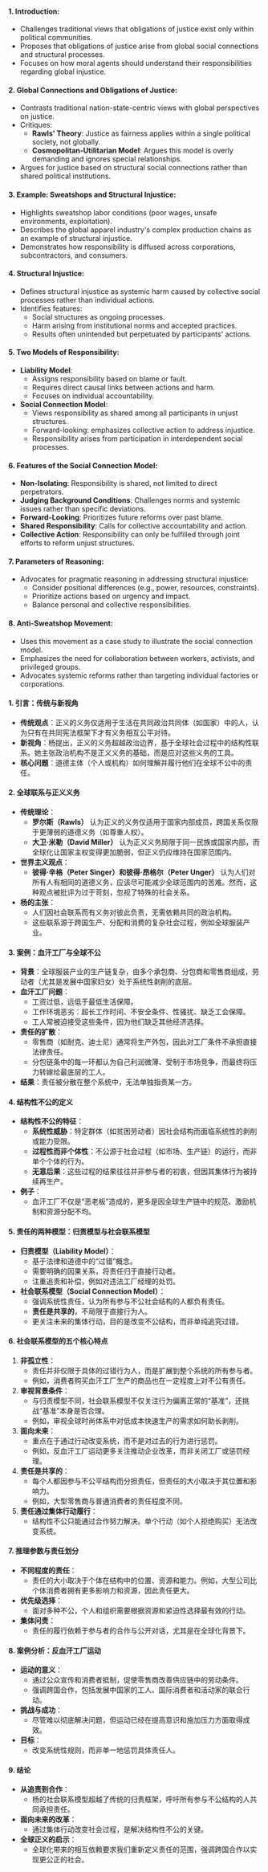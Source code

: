 #### 1. **Introduction**:

- Challenges traditional views that obligations of justice exist only within political communities.
- Proposes that obligations of justice arise from global social connections and structural processes.
- Focuses on how moral agents should understand their responsibilities regarding global injustice.

#### 2. **Global Connections and Obligations of Justice**:

- Contrasts traditional nation-state-centric views with global perspectives on justice.
- Critiques:
    - **Rawls' Theory**: Justice as fairness applies within a single political society, not globally.
    - **Cosmopolitan-Utilitarian Model**: Argues this model is overly demanding and ignores special relationships.
- Argues for justice based on structural social connections rather than shared political institutions.

#### 3. **Example: Sweatshops and Structural Injustice**:

- Highlights sweatshop labor conditions (poor wages, unsafe environments, exploitation).
- Describes the global apparel industry's complex production chains as an example of structural injustice.
- Demonstrates how responsibility is diffused across corporations, subcontractors, and consumers.

#### 4. **Structural Injustice**:

- Defines structural injustice as systemic harm caused by collective social processes rather than individual actions.
- Identifies features:
    - Social structures as ongoing processes.
    - Harm arising from institutional norms and accepted practices.
    - Results often unintended but perpetuated by participants' actions.

#### 5. **Two Models of Responsibility**:

- **Liability Model**:
    - Assigns responsibility based on blame or fault.
    - Requires direct causal links between actions and harm.
    - Focuses on individual accountability.
- **Social Connection Model**:
    - Views responsibility as shared among all participants in unjust structures.
    - Forward-looking: emphasizes collective action to address injustice.
    - Responsibility arises from participation in interdependent social processes.

#### 6. **Features of the Social Connection Model**:

- **Non-Isolating**: Responsibility is shared, not limited to direct perpetrators.
- **Judging Background Conditions**: Challenges norms and systemic issues rather than specific deviations.
- **Forward-Looking**: Prioritizes future reforms over past blame.
- **Shared Responsibility**: Calls for collective accountability and action.
- **Collective Action**: Responsibility can only be fulfilled through joint efforts to reform unjust structures.

#### 7. **Parameters of Reasoning**:

- Advocates for pragmatic reasoning in addressing structural injustice:
    - Consider positional differences (e.g., power, resources, constraints).
    - Prioritize actions based on urgency and impact.
    - Balance personal and collective responsibilities.

#### 8. **Anti-Sweatshop Movement**:

- Uses this movement as a case study to illustrate the social connection model.
- Emphasizes the need for collaboration between workers, activists, and privileged groups.
- Advocates systemic reforms rather than targeting individual factories or corporations.


#### 1. **引言：传统与新视角**

- **传统观点**：正义的义务仅适用于生活在共同政治共同体（如国家）中的人，认为只有在共同宪法框架下才有义务相互公平对待。
- **新视角**：杨提出，正义的义务超越政治边界，基于全球社会过程中的结构性联系。她主张政治机构不是正义义务的基础，而是应对这些义务的工具。
- **核心问题**：道德主体（个人或机构）如何理解并履行他们在全球不公中的责任。

#### 2. **全球联系与正义义务**

- **传统理论**：
    - **罗尔斯（Rawls）** 认为正义的义务仅适用于国家内部成员，跨国关系仅限于更薄弱的道德义务（如尊重人权）。
    - **大卫·米勒（David Miller）** 认为正义义务局限于同一民族或国家内部，而全球化让国家主权变得更加脆弱，但正义仍应维持在国家范围内。
- **世界主义观点**：
    - **彼得·辛格（Peter Singer）和彼得·昂格尔（Peter Unger）** 认为人们对所有人有相同的道德义务，应该尽可能减少全球范围内的苦难。然而，这种观点被批评为过于苛刻，忽视了特殊的社会关系。
- **杨的主张**：
    - 人们因社会联系而有义务对彼此负责，无需依赖共同的政治机构。
    - 这些联系源于跨国生产、分配和消费的复杂社会过程，例如全球服装产业。


#### 3. **案例：血汗工厂与全球不公**

- **背景**：全球服装产业的生产链复杂，由多个承包商、分包商和零售商组成，劳动者（尤其是发展中国家妇女）处于系统性剥削的底层。
- **血汗工厂问题**：
    - 工资过低，远低于最低生活保障。
    - 工作环境恶劣：超长工作时间、不安全条件、性骚扰、缺乏工会保障。
    - 工人常被迫接受这些条件，因为他们缺乏其他经济选择。
- **责任的扩散**：
    - 零售商（如耐克、迪士尼）通常将生产外包，因此对工厂条件不承担直接法律责任。
    - 分包链条中的每一环都认为自己利润微薄、受制于市场竞争，而最终将压力转嫁给最底层的工人。
- **结果**：责任被分散在整个系统中，无法单独指责某一方。


#### 4. **结构性不公的定义**

- **结构性不公的特征**：
    - **系统性威胁**：特定群体（如贫困劳动者）因社会结构而面临系统性的剥削或能力受限。
    - **过程性而非个体性**：不公源于社会过程（如市场、生产链）的运行，而非单个个体的行为。
    - **无意后果**：这些过程的结果往往并非参与者的初衷，但因其集体行为被持续再生产。
- **例子**：
    - 血汗工厂不仅是“恶老板”造成的，更多是因全球生产链中的规范、激励机制和资源分配不均。


#### 5. **责任的两种模型：归责模型与社会联系模型**

- **归责模型（Liability Model）**：
    - 基于法律和道德中的“过错”概念。
    - 需要明确的因果关系，将责任归于直接行动者。
    - 注重追责和补偿，例如对违法工厂经理的处罚。
- **社会联系模型（Social Connection Model）**：
    - 强调系统性责任，认为所有参与不公社会结构的人都负有责任。
    - **责任是共享的**，不局限于直接行为人。
    - 更关注未来的集体行动，目的是改变不公结构，而非单纯追究过错。


#### 6. **社会联系模型的五个核心特点**

1. **非孤立性**：
    - 责任并非仅限于具体的过错行为人，而是扩展到整个系统的所有参与者。
    - 例如，消费者购买血汗工厂生产的商品也在一定程度上对不公有责任。
2. **审视背景条件**：
    - 与归责模型不同，社会联系模型不仅关注行为偏离正常的“基准”，还挑战“基准”本身是否合理。
    - 例如，审视全球时尚体系中对低成本快速生产的需求如何助长剥削。
3. **面向未来**：
    - 重点在于通过行动改变系统，而不是对过去的行为进行惩罚。
    - 例如，反血汗工厂运动更多关注推动企业改革，而非关闭工厂或惩罚经理。
4. **责任是共享的**：
    - 每个人都因参与不公平结构而分担责任，但责任的大小取决于其位置和影响力。
    - 例如，大型零售商与普通消费者的责任程度不同。
5. **责任通过集体行动履行**：
    - 结构性不公只能通过合作努力解决。单个行动（如个人拒绝购买）无法改变系统。


#### 7. **推理参数与责任划分**

- **不同程度的责任**：
    - 责任的大小取决于个体在结构中的位置、资源和能力。例如，大型公司比个体消费者拥有更多影响力和资源，因此责任更大。
- **优先级选择**：
    - 面对多种不公，个人和组织需要根据资源和紧迫性选择最有效的行动。
- **集体问责**：
    - 责任的履行依赖于参与者的合作与公开对话，尤其是在全球化背景下。


#### 8. **案例分析：反血汗工厂运动**

- **运动的意义**：
    - 通过公众宣传和消费者抵制，促使零售商改善供应链中的劳动条件。
    - 强调跨国合作，包括发展中国家的工人、国际消费者和活动家的联合行动。
- **挑战与成功**：
    - 尽管难以彻底解决问题，但运动已经在提高意识和施加压力方面取得成效。
- **目标**：
    - 改变系统性规则，而非单一地惩罚具体责任人。


#### 9. **结论**

- **从追责到合作**：
    - 杨的社会联系模型超越了传统的归责框架，呼吁所有参与不公结构的人共同承担责任。
- **面向未来的改革**：
    - 通过集体行动改变社会过程，是解决结构性不公的关键。
- **全球正义的启示**：
    - 全球化带来的相互依赖要求我们重新定义责任的范围，强调跨国合作以实现更公正的社会。
